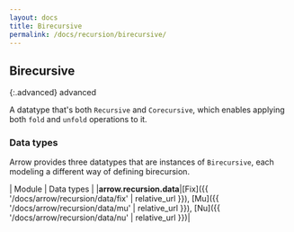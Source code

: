 ```yaml
---
layout: docs
title: Birecursive
permalink: /docs/recursion/birecursive/
---
```


## Birecursive

{:.advanced}
advanced

A datatype that's both `Recursive` and `Corecursive`, which enables applying both `fold` and `unfold`
operations to it.

### Data types

Arrow provides three datatypes that are instances of `Birecursive`, each modeling a
different way of defining birecursion.

| Module | Data types |
|__arrow.recursion.data__|[Fix]({{ '/docs/arrow/recursion/data/fix' | relative_url }}), [Mu]({{ '/docs/arrow/recursion/data/mu' | relative_url }}), [Nu]({{ '/docs/arrow/recursion/data/nu' | relative_url }})|
